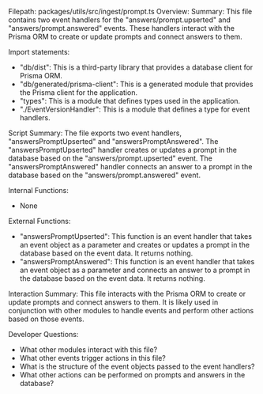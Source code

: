 Filepath: packages/utils/src/ingest/prompt.ts
Overview: Summary:
This file contains two event handlers for the "answers/prompt.upserted" and "answers/prompt.answered" events. These handlers interact with the Prisma ORM to create or update prompts and connect answers to them.

Import statements:
- "db/dist": This is a third-party library that provides a database client for Prisma ORM.
- "db/generated/prisma-client": This is a generated module that provides the Prisma client for the application.
- "types": This is a module that defines types used in the application.
- "./EventVersionHandler": This is a module that defines a type for event handlers.

Script Summary:
The file exports two event handlers, "answersPromptUpserted" and "answersPromptAnswered". The "answersPromptUpserted" handler creates or updates a prompt in the database based on the "answers/prompt.upserted" event. The "answersPromptAnswered" handler connects an answer to a prompt in the database based on the "answers/prompt.answered" event.

Internal Functions:
- None

External Functions:
- "answersPromptUpserted": This function is an event handler that takes an event object as a parameter and creates or updates a prompt in the database based on the event data. It returns nothing.
- "answersPromptAnswered": This function is an event handler that takes an event object as a parameter and connects an answer to a prompt in the database based on the event data. It returns nothing.

Interaction Summary:
This file interacts with the Prisma ORM to create or update prompts and connect answers to them. It is likely used in conjunction with other modules to handle events and perform other actions based on those events.

Developer Questions:
- What other modules interact with this file?
- What other events trigger actions in this file?
- What is the structure of the event objects passed to the event handlers?
- What other actions can be performed on prompts and answers in the database?

